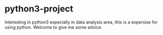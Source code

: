 # python3-project
Interesting in python3 expecially in data analysis area, this is a expersise for using python. 
Welcome to give me some advice.
